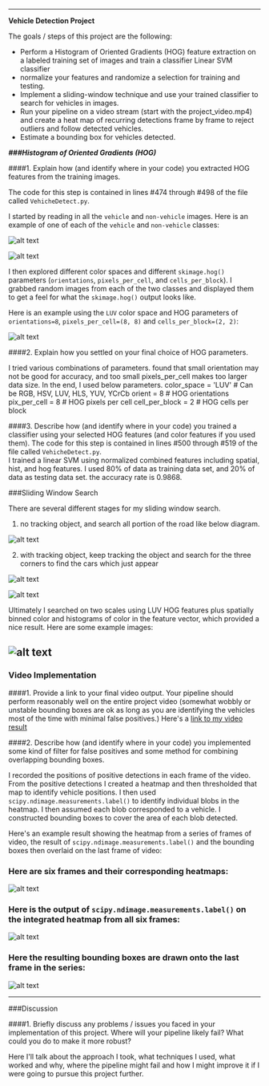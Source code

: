

---

**Vehicle Detection Project**

The goals / steps of this project are the following:

* Perform a Histogram of Oriented Gradients (HOG) feature extraction on a labeled training set of images and train a classifier Linear SVM classifier
*  normalize your features and randomize a selection for training and testing.
* Implement a sliding-window technique and use your trained classifier to search for vehicles in images.
* Run your pipeline on a video stream (start with the project_video.mp4) and create a heat map of recurring detections frame by frame to reject outliers and follow detected vehicles.
* Estimate a bounding box for vehicles detected.

[//]: # (Image References)
[image1]: ./output_images/car_1.png
[image1_1]: ./output_images/notcar_1.png
[image2]: ./output_images/car_1_hig.png
[image3]: ./output_images/sliding_w_step1.png
[image4]: ./output_images/sliding_w_step2.png
[image4_1]: ./output_images/sliding_w_step3.png
[image4_2]: ./output_images/window_boxes.png
[image5]: ./output_images/bboxes_and_heat.png
[image6]: ./output_images/labels_map.png
[image7]: ./output_images/output_bboxes.png
[video1]: ./project_video.mp4


***###Histogram of Oriented Gradients (HOG)***

####1. Explain how (and identify where in your code) you extracted HOG features from the training images.

The code for this step is contained in lines #474 through #498 of the file called `VehicheDetect.py`.  

I started by reading in all the `vehicle` and `non-vehicle` images.  Here is an example of one of each of the `vehicle` and `non-vehicle` classes:

![alt text][image1]

![alt text][image1_1]

I then explored different color spaces and different `skimage.hog()` parameters (`orientations`, `pixels_per_cell`, and `cells_per_block`).  I grabbed random images from each of the two classes and displayed them to get a feel for what the `skimage.hog()` output looks like.

Here is an example using the `LUV` color space and HOG parameters of `orientations=8`, `pixels_per_cell=(8, 8)` and `cells_per_block=(2, 2)`:


![alt text][image2]

####2. Explain how you settled on your final choice of HOG parameters.

I tried various combinations of parameters. found that small orientation may not be good for accuracy, and too small pixels_per_cell makes too larger data size.
In the end, I used below parameters.
color_space = 'LUV' # Can be RGB, HSV, LUV, HLS, YUV, YCrCb
orient = 8  # HOG orientations
pix_per_cell = 8 # HOG pixels per cell
cell_per_block = 2 # HOG cells per block

####3. Describe how (and identify where in your code) you trained a classifier using your selected HOG features (and color features if you used them).
The code for this step is contained in lines #500 through #519 of the file called `VehicheDetect.py`.  
I trained a linear SVM using normalized combined features including spatial, hist, and hog features. I used 80% of data as training data set, and 20% of data as testing data set.
the accuracy rate is  0.9868.

###Sliding Window Search

There are several different stages for my sliding window search.

1. no tracking object, and search all portion of the road like below diagram.

![alt text][image3]

2. with tracking object, keep tracking the object  and search for the three corners to find the cars which just appear 

![alt text][image4]

![alt text][image4_1]


Ultimately I searched on two scales using LUV HOG features plus spatially binned color and histograms of color in the feature vector, which provided a nice result.  Here are some example images:

![alt text][image4_2]
---

### Video Implementation

####1. Provide a link to your final video output.  Your pipeline should perform reasonably well on the entire project video (somewhat wobbly or unstable bounding boxes are ok as long as you are identifying the vehicles most of the time with minimal false positives.)
Here's a [link to my video result](./project_video.mp4)


####2. Describe how (and identify where in your code) you implemented some kind of filter for false positives and some method for combining overlapping bounding boxes.

I recorded the positions of positive detections in each frame of the video.  From the positive detections I created a heatmap and then thresholded that map to identify vehicle positions.  I then used `scipy.ndimage.measurements.label()` to identify individual blobs in the heatmap.  I then assumed each blob corresponded to a vehicle.  I constructed bounding boxes to cover the area of each blob detected.  

Here's an example result showing the heatmap from a series of frames of video, the result of `scipy.ndimage.measurements.label()` and the bounding boxes then overlaid on the last frame of video:

### Here are six frames and their corresponding heatmaps:

![alt text][image5]

### Here is the output of `scipy.ndimage.measurements.label()` on the integrated heatmap from all six frames:
![alt text][image6]

### Here the resulting bounding boxes are drawn onto the last frame in the series:
![alt text][image7]



---

###Discussion

####1. Briefly discuss any problems / issues you faced in your implementation of this project.  Where will your pipeline likely fail?  What could you do to make it more robust?

Here I'll talk about the approach I took, what techniques I used, what worked and why, where the pipeline might fail and how I might improve it if I were going to pursue this project further.  

